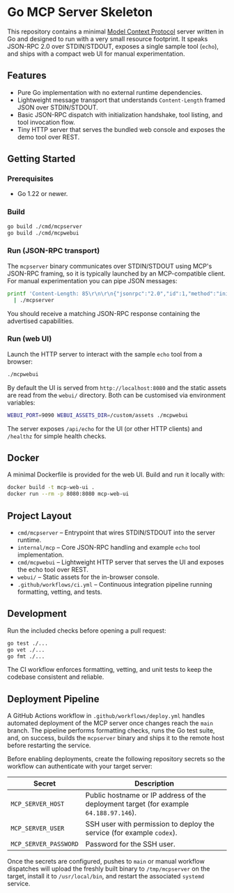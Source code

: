# Go MCP Server Skeleton

This repository contains a minimal [Model Context Protocol](https://github.com/modelcontextprotocol/specification) server written in Go and designed to run with a very small resource footprint. It speaks JSON-RPC 2.0 over STDIN/STDOUT, exposes a single sample tool (`echo`), and ships with a compact web UI for manual experimentation.

## Features
- Pure Go implementation with no external runtime dependencies.
- Lightweight message transport that understands `Content-Length` framed JSON over STDIN/STDOUT.
- Basic JSON-RPC dispatch with initialization handshake, tool listing, and tool invocation flow.
- Tiny HTTP server that serves the bundled web console and exposes the demo tool over REST.

## Getting Started

### Prerequisites
- Go 1.22 or newer.

### Build

```bash
go build ./cmd/mcpserver
go build ./cmd/mcpwebui
```

### Run (JSON-RPC transport)

The `mcpserver` binary communicates over STDIN/STDOUT using MCP's JSON-RPC framing, so it is typically launched by an MCP-compatible client. For manual experimentation you can pipe JSON messages:

```bash
printf 'Content-Length: 85\r\n\r\n{"jsonrpc":"2.0","id":1,"method":"initialize","params":{"clientInfo":{"name":"demo"}}}\n' \
  | ./mcpserver
```

You should receive a matching JSON-RPC response containing the advertised capabilities.

### Run (web UI)

Launch the HTTP server to interact with the sample `echo` tool from a browser:

```bash
./mcpwebui
```

By default the UI is served from `http://localhost:8080` and the static assets are read from the `webui/` directory. Both can be customised via environment variables:

```bash
WEBUI_PORT=9090 WEBUI_ASSETS_DIR=/custom/assets ./mcpwebui
```

The server exposes `/api/echo` for the UI (or other HTTP clients) and `/healthz` for simple health checks.

## Docker

A minimal Dockerfile is provided for the web UI. Build and run it locally with:

```bash
docker build -t mcp-web-ui .
docker run --rm -p 8080:8080 mcp-web-ui
```

## Project Layout
- `cmd/mcpserver` – Entrypoint that wires STDIN/STDOUT into the server runtime.
- `internal/mcp` – Core JSON-RPC handling and example `echo` tool implementation.
- `cmd/mcpwebui` – Lightweight HTTP server that serves the UI and exposes the echo tool over REST.
- `webui/` – Static assets for the in-browser console.
- `.github/workflows/ci.yml` – Continuous integration pipeline running formatting, vetting, and tests.

## Development

Run the included checks before opening a pull request:

```bash
go test ./...
go vet ./...
go fmt ./...
```

The CI workflow enforces formatting, vetting, and unit tests to keep the codebase consistent and reliable.

## Deployment Pipeline

A GitHub Actions workflow in `.github/workflows/deploy.yml` handles automated deployment of the MCP server once changes reach the `main` branch. The pipeline performs formatting checks, runs the Go test suite, and, on success, builds the `mcpserver` binary and ships it to the remote host before restarting the service.

Before enabling deployments, create the following repository secrets so the workflow can authenticate with your target server:

| Secret | Description |
| --- | --- |
| `MCP_SERVER_HOST` | Public hostname or IP address of the deployment target (for example `64.188.97.146`). |
| `MCP_SERVER_USER` | SSH user with permission to deploy the service (for example `codex`). |
| `MCP_SERVER_PASSWORD` | Password for the SSH user. |

Once the secrets are configured, pushes to `main` or manual workflow dispatches will upload the freshly built binary to `/tmp/mcpserver` on the target, install it to `/usr/local/bin`, and restart the associated `systemd` service.

